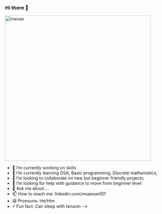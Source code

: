 ### Hi there 👋

<img width="479" alt="mevan" src="https://github.com/mevan101/mevan101/assets/143579359/4cc486b0-8573-4617-8a5f-c65791c6a9fe">

- 🔭 I’m currently working on skills
- 🌱 I’m currently learning DSA, Basic programming, Discrete mathametics, 
- 👯 I’m looking to collaborate on new but beginner friendly projects.
- 🤔 I’m looking for help with guidance to move from beginner level
- 💬 Ask me about ...
- 📫 How to reach me: linkedin.com/msaevan101
- 😄 Pronouns: He/Him
- ⚡ Fun fact: Can sleep with tension
-->
